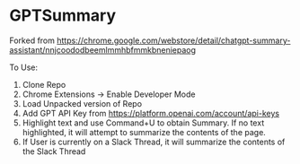 # GPTSummary
Forked from https://chrome.google.com/webstore/detail/chatgpt-summary-assistant/nnjcoododbeemlmmhbfmmkbneniepaog

To Use:
1. Clone Repo
2. Chrome Extensions -> Enable Developer Mode
3. Load Unpacked version of Repo
4. Add GPT API Key from https://platform.openai.com/account/api-keys
5. Highlight text and use Command+U to obtain Summary. If no text highlighted, it will attempt to summarize the contents of the page.
6. If User is currently on a Slack Thread, it will summarize the contents of the Slack Thread
